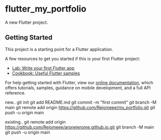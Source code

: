 # flutter_my_portfolio

A new Flutter project.

## Getting Started

This project is a starting point for a Flutter application.

A few resources to get you started if this is your first Flutter project:

- [Lab: Write your first Flutter app](https://flutter.dev/docs/get-started/codelab)
- [Cookbook: Useful Flutter samples](https://flutter.dev/docs/cookbook)

For help getting started with Flutter, view our
[online documentation](https://flutter.dev/docs), which offers tutorials,
samples, guidance on mobile development, and a full API reference.


new..
git init
git add README.md
git commit -m "first commit"
git branch -M main
git remote add origin https://github.com/Rejomeee/my_portfolio.git
git push -u origin main

existing..
git remote add origin https://github.com/Rejomeee/aronejerome.github.io.git
git branch -M main
git push -u origin main
